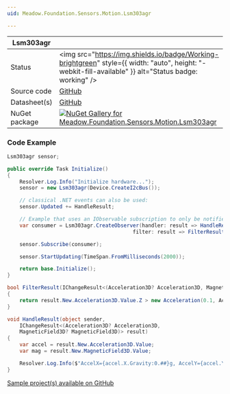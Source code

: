 ```yaml
---
uid: Meadow.Foundation.Sensors.Motion.Lsm303agr

---
```


| Lsm303agr | |
|--------|--------|
| Status | <img src="https://img.shields.io/badge/Working-brightgreen" style={{ width: "auto", height: "-webkit-fill-available" }} alt="Status badge: working" /> |
| Source code | [GitHub](https://github.com/WildernessLabs/Meadow.Foundation/tree/main/Source/Meadow.Foundation.Peripherals/Sensors.Motion.Lsm303agr) |
| Datasheet(s) | [GitHub](https://github.com/WildernessLabs/Meadow.Foundation/tree/main/Source/Meadow.Foundation.Peripherals/Sensors.Motion.Lsm303agr/Datasheet) |
| NuGet package | <a href="https://www.nuget.org/packages/Meadow.Foundation.Sensors.Motion.Lsm303agr/" target="_blank"><img src="https://img.shields.io/nuget/v/Meadow.Foundation.Sensors.Motion.Lsm303agr.svg?label=Meadow.Foundation.Sensors.Motion.Lsm303agr" alt="NuGet Gallery for Meadow.Foundation.Sensors.Motion.Lsm303agr" /></a> |

### Code Example

```csharp
Lsm303agr sensor;

public override Task Initialize()
{
    Resolver.Log.Info("Initialize hardware...");
    sensor = new Lsm303agr(Device.CreateI2cBus());

    // classical .NET events can also be used:
    sensor.Updated += HandleResult;

    // Example that uses an IObservable subscription to only be notified when the filter is satisfied
    var consumer = Lsm303agr.CreateObserver(handler: result => HandleResult(this, result),
                                         filter: result => FilterResult(result));

    sensor.Subscribe(consumer);

    sensor.StartUpdating(TimeSpan.FromMilliseconds(2000));

    return base.Initialize();
}

bool FilterResult(IChangeResult<(Acceleration3D? Acceleration3D, MagneticField3D? MagneticField3D)> result)
{
    return result.New.Acceleration3D.Value.Z > new Acceleration(0.1, Acceleration.UnitType.Gravity);
}

void HandleResult(object sender,
    IChangeResult<(Acceleration3D? Acceleration3D,
    MagneticField3D? MagneticField3D)> result)
{
    var accel = result.New.Acceleration3D.Value;
    var mag = result.New.MagneticField3D.Value;

    Resolver.Log.Info($"AccelX={accel.X.Gravity:0.##}g, AccelY={accel.Y.Gravity:0.##}g, AccelZ={accel.Z.Gravity:0.##}g, MagX={mag.X.Gauss:0.##}gauss, MagY={mag.Y.Gauss:0.##}gauss, MagZ={mag.Z.Gauss:0.##}gauss");
}

```

[Sample project(s) available on GitHub](https://github.com/WildernessLabs/Meadow.Foundation/tree/main/Source/Meadow.Foundation.Peripherals/Sensors.Motion.Lsm303agr/Samples/Lsm303agr_Sample)

